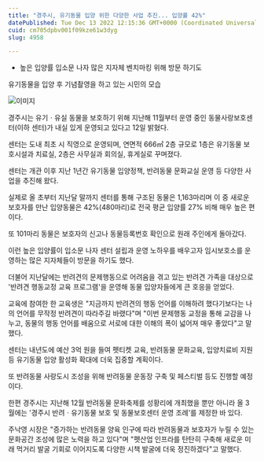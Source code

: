 ```yaml
---
title: "경주시, 유기동물 입양 위한 다양한 사업 추진... 입양률 42%"
datePublished: Tue Dec 13 2022 12:15:36 GMT+0000 (Coordinated Universal Time)
cuid: cm705dpbv001f09kze61w3dyg
slug: 4958

---
```



- 높은 입양률 입소문 나자 많은 지자체 벤치마킹 위해 방문 하기도

유기동물을 입양 후 기념촬영을 하고 있는 시민의 모습

![이미지](https://cdn.hashnode.com/res/hashnode/image/upload/v1739258122348/fb5f878e-b0a8-4d41-b1f8-47827be9f483.jpeg)

경주시는 유기ㆍ유실 동물을 보호하기 위해 지난해 11월부터 운영 중인 동물사랑보호센터(이하 센터)가 내실 있게 운영되고 있다고 12일 밝혔다.

센터는 도내 최초 시 직영으로 운영되며, 연면적 666㎡ 2층 규모로 1층은 유기동물 보호시설과 치료실, 2층은 사무실과 회의실, 휴게실로 꾸며졌다.

센터는 개관 이후 지난 1년간 유기동물 입양정책, 반려동물 문화교실 운영 등 다양한 사업을 추진해 왔다.

실제로 올 초부터 지난달 말까지 센터를 통해 구조된 동물은 1,163마리며 이 중 새로운 보호자를 만난 입양동물은 42%(480마리)로 전국 평균 입양률 27% 비해 매우 높은 편이다.

또 101마리 동물은 보호자의 신고나 동물등록번호 확인으로 원래 주인에게 돌아갔다.

이런 높은 입양률이 입소문 나자 센터 설립과 운영 노하우를 배우고자 임시보호소를 운영하는 많은 지자체들이 방문을 하기도 했다.

더불어 지난달에는 반려견의 문제행동으로 어려움을 겪고 있는 반려견 가족을 대상으로 '반려견 행동교정 교육 프로그램'을 운영해 동물 입양자들에게 큰 호응을 얻었다.

교육에 참여한 한 교육생은 "지금까지 반려견의 행동 언어를 이해하려 했다기보다는 나의 언어를 무작정 반려견이 따라주길 바랬다"며 "이번 문제행동 교정을 통해 교감을 나누고, 동물의 행동 언어를 배움으로 서로에 대한 이해의 폭이 넓어져 매우 좋았다"고 말했다.

센터는 내년도에 예산 3억 원을 들여 펫티켓 교육, 반려동물 문화교육, 입양치료비 지원 등 유기동물 입양 활성화 확대에 더욱 집중할 계획이다.

또 반려동물 사랑도시 조성을 위해 반려동물 운동장 구축 및 페스티벌 등도 진행할 예정이다.

한편 경주시는 지난해 12월 반려동물 문화축제를 성황리에 개최했을 뿐만 아니라 올 3월에는 '경주시 반려ㆍ유기동물 보호 및 동물보호센터 운영 조례'를 제정한 바 있다.

주낙영 시장은 "증가하는 반려동물 양육 인구에 따라 반려동물과 보호자가 누릴 수 있는 문화공간 조성에 많은 노력을 하고 있다"며 "펫산업 인프라를 탄탄히 구축해 새로운 미래 먹거리 발굴 기회로 이어지도록 다양한 시책 발굴에 더욱 정진하겠다"고 말했다.